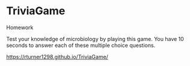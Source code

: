 # TriviaGame
Homework

Test your knowledge of microbiology by playing this game. You have 10 seconds to answer each of these multiple choice questions.

https://rturner1298.github.io/TriviaGame/
